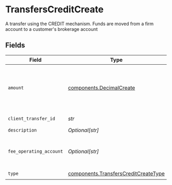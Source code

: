# TransfersCreditCreate

A transfer using the CREDIT mechanism. Funds are moved from a firm account to a customer's brokerage account


## Fields

| Field                                                                                                                                                                                                                                                                                                                                                         | Type                                                                                                                                                                                                                                                                                                                                                          | Required                                                                                                                                                                                                                                                                                                                                                      | Description                                                                                                                                                                                                                                                                                                                                                   | Example                                                                                                                                                                                                                                                                                                                                                       |
| ------------------------------------------------------------------------------------------------------------------------------------------------------------------------------------------------------------------------------------------------------------------------------------------------------------------------------------------------------------- | ------------------------------------------------------------------------------------------------------------------------------------------------------------------------------------------------------------------------------------------------------------------------------------------------------------------------------------------------------------- | ------------------------------------------------------------------------------------------------------------------------------------------------------------------------------------------------------------------------------------------------------------------------------------------------------------------------------------------------------------- | ------------------------------------------------------------------------------------------------------------------------------------------------------------------------------------------------------------------------------------------------------------------------------------------------------------------------------------------------------------- | ------------------------------------------------------------------------------------------------------------------------------------------------------------------------------------------------------------------------------------------------------------------------------------------------------------------------------------------------------------- |
| `amount`                                                                                                                                                                                                                                                                                                                                                      | [components.DecimalCreate](../../models/components/decimalcreate.md)                                                                                                                                                                                                                                                                                          | :heavy_check_mark:                                                                                                                                                                                                                                                                                                                                            | A representation of a decimal value, such as 2.5. Clients may convert values into language-native decimal formats, such as Java's [BigDecimal][] or Python's [decimal.Decimal][].<br/><br/> [BigDecimal]:<br/> https://docs.oracle.com/en/java/javase/11/docs/api/java.base/java/math/BigDecimal.html<br/> [decimal.Decimal]: https://docs.python.org/3/library/decimal.html |                                                                                                                                                                                                                                                                                                                                                               |
| `client_transfer_id`                                                                                                                                                                                                                                                                                                                                          | *str*                                                                                                                                                                                                                                                                                                                                                         | :heavy_check_mark:                                                                                                                                                                                                                                                                                                                                            | External identifier supplied by the API caller. Each request must have a unique pairing of client_transfer_id and account                                                                                                                                                                                                                                     | 179dcd33-49f8-4615-989c-560fb387c4fd                                                                                                                                                                                                                                                                                                                          |
| `description`                                                                                                                                                                                                                                                                                                                                                 | *Optional[str]*                                                                                                                                                                                                                                                                                                                                               | :heavy_minus_sign:                                                                                                                                                                                                                                                                                                                                            | Optional description information that will attach to this transaction                                                                                                                                                                                                                                                                                         | Credit given as promotion                                                                                                                                                                                                                                                                                                                                     |
| `fee_operating_account`                                                                                                                                                                                                                                                                                                                                       | *Optional[str]*                                                                                                                                                                                                                                                                                                                                               | :heavy_minus_sign:                                                                                                                                                                                                                                                                                                                                            | Optional account field to denote where the credit amount should be withdrawn from. If provided, the account must be a fee operating account. In the case of multiple fee operating accounts under the same correspondent, this field must be provided. If not provided, this will be looked up asynchronously (therefore will not be in the initial response) | accounts/01H8FM6EXVH77SAW3TC8KAWMES                                                                                                                                                                                                                                                                                                                           |
| `type`                                                                                                                                                                                                                                                                                                                                                        | [components.TransfersCreditCreateType](../../models/components/transferscreditcreatetype.md)                                                                                                                                                                                                                                                                  | :heavy_check_mark:                                                                                                                                                                                                                                                                                                                                            | The type of the credit being issued                                                                                                                                                                                                                                                                                                                           | PROMOTIONAL                                                                                                                                                                                                                                                                                                                                                   |